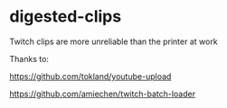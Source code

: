 # digested-clips
Twitch clips are more unreliable than the printer at work

Thanks to:

https://github.com/tokland/youtube-upload

https://github.com/amiechen/twitch-batch-loader
